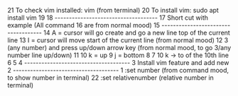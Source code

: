  21 To check vim installed: vim (from  terminal)
 20 To install vim: sudo apt install vim
 19 
 18 ------------------------------------
 17 Short cut with example (All command
 16 are from normal mood)
 15 ------------------------------------
 14 A = cursor will go create and go a new line top of the current line
 13 I = cursor will move start of the current line (from normal mood)
 12 3 (any number) and press up/down arrow key (from normal mood, to go 3/any number line up/down)
 11 
 10 k = up
  9 j = bottom
  8 
  7 10 k -> to of the 10th line
  6 
  5 
  4 -------------------------------------
  3 Install vim feature and add new
  2 -------------------------------------
  1 :set number (from command mood, to show number in terminal)
22  :set relativenumber (relative number in terminal)
